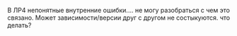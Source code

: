В ЛР4 непонятные внутренние ошибки.... не могу разобраться с чем это связано. Может зависимости/версии друг с другом не состыкуются. что делать? 
